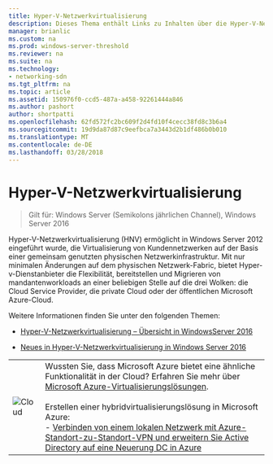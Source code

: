 ```yaml
---
title: Hyper-V-Netzwerkvirtualisierung
description: Dieses Thema enthält Links zu Inhalten über die Hyper-V-Netzwerkvirtualisierung in Windows Server 2016.
manager: brianlic
ms.custom: na
ms.prod: windows-server-threshold
ms.reviewer: na
ms.suite: na
ms.technology:
- networking-sdn
ms.tgt_pltfrm: na
ms.topic: article
ms.assetid: 150976f0-ccd5-487a-a458-92261444a846
ms.author: pashort
author: shortpatti
ms.openlocfilehash: 62fd572fc2bc609f2d4fd10f4cecc38fd8c3b6a4
ms.sourcegitcommit: 19d9da87d87c9eefbca7a3443d2b1df486b0b010
ms.translationtype: MT
ms.contentlocale: de-DE
ms.lasthandoff: 03/28/2018
---
```

# <a name="hyper-v-network-virtualization"></a>Hyper-V-Netzwerkvirtualisierung

>Gilt für: Windows Server (Semikolons jährlichen Channel), Windows Server 2016

Hyper-V-Netzwerkvirtualisierung (HNV) ermöglicht in Windows Server 2012 eingeführt wurde, die Virtualisierung von Kundennetzwerken auf der Basis einer gemeinsam genutzten physischen Netzwerkinfrastruktur. Mit nur minimalen Änderungen auf dem physischen Netzwerk-Fabric, bietet Hyper-v-Dienstanbieter die Flexibilität, bereitstellen und Migrieren von mandantenworkloads an einer beliebigen Stelle auf die drei Wolken: die Cloud Service Provider, die private Cloud oder der öffentlichen Microsoft Azure-Cloud.  
  
Weitere Informationen finden Sie unter den folgenden Themen:  
  
-   [Hyper-V-Netzwerkvirtualisierung – Übersicht in WindowsServer 2016](../../../sdn/technologies/hyper-v-network-virtualization/hyperv-network-virtualization-overview-windows-server.md)  
  
-   [Neues in Hyper-V-Netzwerkvirtualisierung in Windows Server 2016](../../../sdn/technologies/hyper-v-network-virtualization/whats-new-hyperv-network-virtualization-windows-server.md)  
  
|||  
|-|-|  
|![Cloud](../../../media/Hyper-V-Network-Virtualization/All_Symbols_Cloud.png)|Wussten Sie, dass Microsoft Azure bietet eine ähnliche Funktionalität in der Cloud? Erfahren Sie mehr über [Microsoft Azure-Virtualisierungslösungen](http://aka.ms/f9bh7g).<br /><br />Erstellen einer hybridvirtualisierungslösung in Microsoft Azure:<br />- [Verbinden von einem lokalen Netzwerk mit Azure-Standort-zu-Standort-VPN und erweitern Sie Active Directory auf eine Neuerung DC in Azure](http://aka.ms/d1dinb)|  